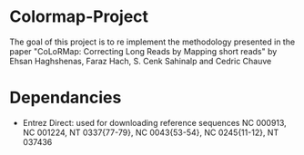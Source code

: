 # Colormap-Project
The goal of this project is to re implement the methodology presented in the paper "CoLoRMap: Correcting Long Reads by Mapping short reads" by Ehsan Haghshenas, Faraz Hach, S. Cenk Sahinalp and Cedric Chauve


# Dependancies

- Entrez Direct: used for downloading reference sequences NC 000913, NC 001224, NT 0337{77-79}, NC 0043{53-54}, NC 0245{11-12}, NT 037436
